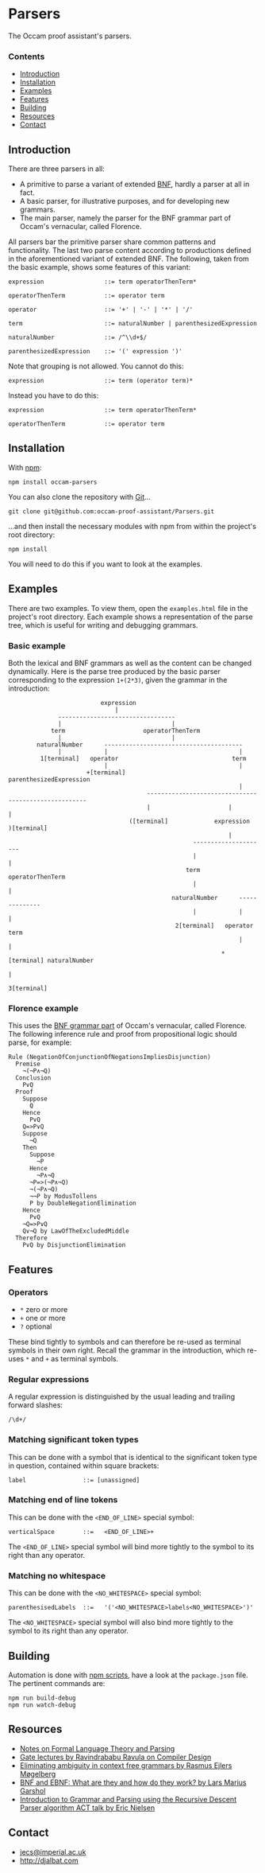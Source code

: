 # Parsers

The Occam proof assistant's parsers.

### Contents

- [Introduction](#introduction)
- [Installation](#installation)
- [Examples](#examples)
- [Features](#features)
- [Building](#building)
- [Resources](#resources)
- [Contact](#contact)

## Introduction

There are three parsers in all:

* A primitive to parse a variant of extended [BNF](https://en.wikipedia.org/wiki/Backus%E2%80%93Naur_form), hardly a parser at all in fact.
* A basic parser, for illustrative purposes, and for developing new grammars.
* The main parser, namely the parser for the BNF grammar part of Occam's vernacular, called Florence.

All parsers bar the primitive parser share common patterns and functionality. The last two parse content according to productions defined in the aforementioned variant of extended BNF. The following, taken from the basic example, shows some features of this variant:

    expression                 ::= term operatorThenTerm*
    
    operatorThenTerm           ::= operator term
    
    operator                   ::= '+' | '-' | '*' | '/'
    
    term                       ::= naturalNumber | parenthesizedExpression
    
    naturalNumber              ::= /^\\d+$/
    
    parenthesizedExpression    ::= '(' expression ')'

Note that grouping is not allowed. You cannot do this:

    expression                 ::= term (operator term)*

Instead you have to do this:

    expression                 ::= term operatorThenTerm*
    
    operatorThenTerm           ::= operator term

## Installation

With [npm](https://www.npmjs.com/):

    npm install occam-parsers

You can also clone the repository with [Git](https://git-scm.com/)...

    git clone git@github.com:occam-proof-assistant/Parsers.git

...and then install the necessary modules with npm from within the project's root directory:

    npm install

You will need to do this if you want to look at the examples.

## Examples

There are two examples. To view them, open the `examples.html` file in the project's root directory. Each example shows a representation of the parse tree, which is useful for writing and debugging grammars.

### Basic example

Both the lexical and BNF grammars as well as the content can be changed dynamically. Here is the parse tree produced by the basic parser corresponding to the expression `1+(2*3)`, given the grammar in the introduction:

                              expression
                                  |
                  ---------------------------------
                  |                               |
                term                      operatorThenTerm
                  |                               |
            naturalNumber      ---------------------------------------
                  |            |                                     |
             1[terminal]   operator                                term
                               |                                     |
                          +[terminal]                     parenthesizedExpression
                                                                     |
                                           -----------------------------------------------------
                                           |                      |                            |
                                      ([terminal]             expression                  )[terminal]
                                                                  |
                                                        ---------------------
                                                        |                   |
                                                      term          operatorThenTerm
                                                        |                   |
                                                  naturalNumber      --------------
                                                        |            |            |
                                                   2[terminal]   operator       term
                                                                     |            |
                                                                *[terminal] naturalNumber
                                                                                  |
                                                                             3[terminal]

### Florence example

This uses the [BNF grammar part](https://raw.githubusercontent.com/occam-proof-assistant/Parsers/master/es6/florence/grammar.js) of Occam's vernacular, called Florence. The following inference rule and proof from propositional logic should parse, for example:

    Rule (NegationOfConjunctionOfNegationsImpliesDisjunction)
      Premise
        ¬(¬P∧¬Q)
      Conclusion
        P∨Q
      Proof
        Suppose
          Q
        Hence
          P∨Q
        Q=>P∨Q
        Suppose
          ¬Q
        Then
          Suppose
            ¬P
          Hence
            ¬P∧¬Q
          ¬P=>(¬P∧¬Q)
          ¬(¬P∧¬Q)
          ¬¬P by ModusTollens
          P by DoubleNegationElimination
        Hence
          P∨Q
        ¬Q=>P∨Q
        Q∨¬Q by LawOfTheExcludedMiddle
      Therefore
        P∨Q by DisjunctionElimination
        
## Features

### Operators

- `*` zero or more
- `+` one or more
- `?` optional

These bind tightly to symbols and can therefore be re-used as terminal symbols in their own right. Recall the grammar in the introduction, which re-uses `*` and `+` as terminal symbols.

### Regular expressions

A regular expression is distinguished by the usual leading and trailing forward slashes:

    /\d+/
    
### Matching significant token types

This can be done with a symbol that is identical to the significant token type in question, contained within square brackets:

    label                ::= [unassigned]

### Matching end of line tokens

This can be done with the `<END_OF_LINE>` special symbol:

    verticalSpace        ::=   <END_OF_LINE>+

The `<END_OF_LINE>` special symbol will bind more tightly to the symbol to its right than any operator.

### Matching no whitespace

This can be done with the `<NO_WHITESPACE>` special symbol:

    parenthesisedLabels  ::=   '('<NO_WHITESPACE>labels<NO_WHITESPACE>')'

The `<NO_WHITESPACE>` special symbol will also bind more tightly to the symbol to its right than any operator.

## Building

Automation is done with [npm scripts](https://docs.npmjs.com/misc/scripts), have a look at the `package.json` file. The pertinent commands are:

    npm run build-debug
    npm run watch-debug

## Resources

* [Notes on Formal Language Theory and Parsing](http://www.cs.nuim.ie/~jpower/Courses/Previous/parsing/node1.html)
* [Gate lectures by Ravindrababu Ravula on Compiler Design](https://www.youtube.com/watch?v=Qkwj65l_96I&list=PLEbnTDJUr_IcPtUXFy2b1sGRPsLFMghhS)
* [Eliminating ambiguity in context free grammars by Rasmus Ejlers Møgelberg](http://itu.dk/people/mogel/SPLC2012/lectures/eliminatingAmbiguity.pdf)
* [BNF and EBNF: What are they and how do they work? by Lars Marius Garshol](http://www.garshol.priv.no/download/text/bnf.html#id2.3.)
* [Introduction to Grammar and Parsing using the Recursive Descent Parser algorithm ACT talk by Eric Nielsen](https://www.youtube.com/watch?v=9jSSSE2FuLU)

## Contact

* jecs@imperial.ac.uk
* http://djalbat.com
